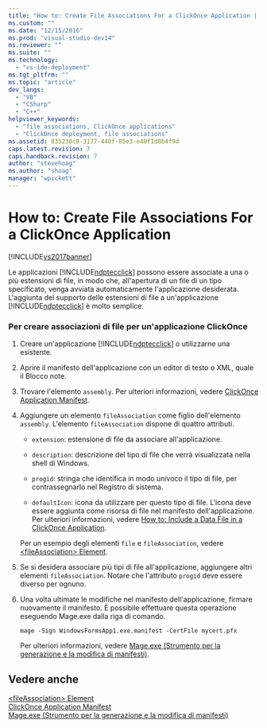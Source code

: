```yaml
---
title: "How to: Create File Associations For a ClickOnce Application | Microsoft Docs"
ms.custom: ""
ms.date: "12/15/2016"
ms.prod: "visual-studio-dev14"
ms.reviewer: ""
ms.suite: ""
ms.technology: 
  - "vs-ide-deployment"
ms.tgt_pltfrm: ""
ms.topic: "article"
dev_langs: 
  - "VB"
  - "CSharp"
  - "C++"
helpviewer_keywords: 
  - "file associations, ClickOnce applications"
  - "ClickOnce deployment, file associations"
ms.assetid: 835230c8-3177-440f-85e3-e40f1d8b4f9d
caps.latest.revision: 7
caps.handback.revision: 7
author: "stevehoag"
ms.author: "shoag"
manager: "wpickett"
---
```

# How to: Create File Associations For a ClickOnce Application
[!INCLUDE[vs2017banner](../code-quality/includes/vs2017banner.md)]

Le applicazioni [!INCLUDE[ndptecclick](../deployment/includes/ndptecclick_md.md)] possono essere associate a una o più estensioni di file, in modo che, all'apertura di un file di un tipo specificato, venga avviata automaticamente l'applicazione desiderata.  L'aggiunta del supporto delle estensioni di file a un'applicazione [!INCLUDE[ndptecclick](../deployment/includes/ndptecclick_md.md)] è molto semplice.  
  
### Per creare associazioni di file per un'applicazione ClickOnce  
  
1.  Creare un'applicazione [!INCLUDE[ndptecclick](../deployment/includes/ndptecclick_md.md)] o utilizzarne una esistente.  
  
2.  Aprire il manifesto dell'applicazione con un editor di testo o XML, quale il Blocco note.  
  
3.  Trovare l'elemento `assembly`.  Per ulteriori informazioni, vedere [ClickOnce Application Manifest](../deployment/clickonce-application-manifest.md).  
  
4.  Aggiungere un elemento `fileAssociation` come figlio dell'elemento `assembly`.  L'elemento `fileAssociation` dispone di quattro attributi.  
  
    -   `extension`: estensione di file da associare all'applicazione.  
  
    -   `description`: descrizione del tipo di file che verrà visualizzata nella shell di Windows.  
  
    -   `progid`: stringa che identifica in modo univoco il tipo di file, per contrassegnarlo nel Registro di sistema.  
  
    -   `defaultIcon`: icona da utilizzare per questo tipo di file.  L'icona deve essere aggiunta come risorsa di file nel manifesto dell'applicazione.  Per ulteriori informazioni, vedere [How to: Include a Data File in a ClickOnce Application](../deployment/how-to-include-a-data-file-in-a-clickonce-application.md).  
  
     Per un esempio degli elementi `file` e `fileAssociation`, vedere [\<fileAssociation\> Element](../deployment/fileassociation-element-clickonce-application.md).  
  
5.  Se si desidera associare più tipi di file all'applicazione, aggiungere altri elementi `fileAssociation`.  Notare che l'attributo `progid` deve essere diverso per ognuno.  
  
6.  Una volta ultimate le modifiche nel manifesto dell'applicazione, firmare nuovamente il manifesto.  È possibile effettuare questa operazione eseguendo Mage.exe dalla riga di comando.  
  
     `mage -Sign WindowsFormsApp1.exe.manifest -CertFile mycert.pfx`  
  
     Per ulteriori informazioni, vedere [Mage.exe \(Strumento per la generazione e la modifica di manifesti\)](../Topic/Mage.exe%20\(Manifest%20Generation%20and%20Editing%20Tool\).md).  
  
## Vedere anche  
 [\<fileAssociation\> Element](../deployment/fileassociation-element-clickonce-application.md)   
 [ClickOnce Application Manifest](../deployment/clickonce-application-manifest.md)   
 [Mage.exe \(Strumento per la generazione e la modifica di manifesti\)](../Topic/Mage.exe%20\(Manifest%20Generation%20and%20Editing%20Tool\).md)